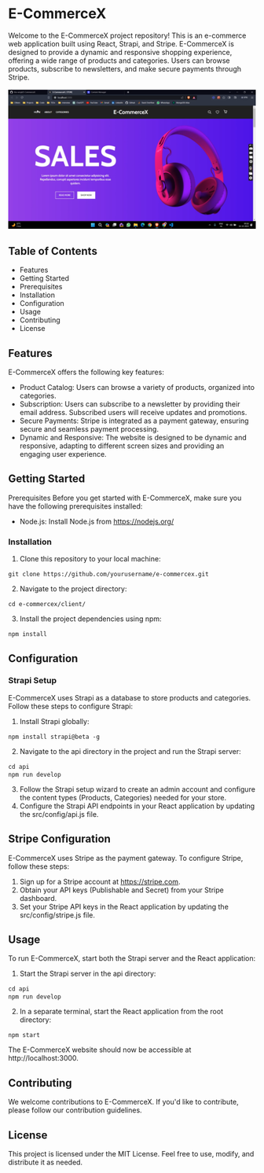 # E-CommerceX

Welcome to the E-CommerceX project repository! This is an e-commerce web application built using React, Strapi, and Stripe. E-CommerceX is designed to provide a dynamic and responsive shopping experience, offering a wide range of products and categories. Users can browse products, subscribe to newsletters, and make secure payments through Stripe.
<br>
<br>
[![Watch the video](https://github.com/the-vergil/E-CommerceX/blob/master/project_ss.png)](https://github.com/the-vergil/E-CommerceX/blob/master/project_video.mp4)

## Table of Contents
- Features
- Getting Started
- Prerequisites
- Installation
- Configuration
- Usage
- Contributing
- License

## Features
E-CommerceX offers the following key features:
- Product Catalog: Users can browse a variety of products, organized into categories.
- Subscription: Users can subscribe to a newsletter by providing their email address. Subscribed users will receive updates and promotions.
- Secure Payments: Stripe is integrated as a payment gateway, ensuring secure and seamless payment processing.
- Dynamic and Responsive: The website is designed to be dynamic and responsive, adapting to different screen sizes and providing an engaging user experience.

## Getting Started
Prerequisites
Before you get started with E-CommerceX, make sure you have the following prerequisites installed:

- Node.js: Install Node.js from https://nodejs.org/

### Installation
1. Clone this repository to your local machine:
```
git clone https://github.com/yourusername/e-commercex.git
```
2. Navigate to the project directory:
```
cd e-commercex/client/
```
3. Install the project dependencies using npm:
```
npm install
```

## Configuration
### Strapi Setup
E-CommerceX uses Strapi as a database to store products and categories. Follow these steps to configure Strapi:
1. Install Strapi globally:
```
npm install strapi@beta -g
```
2. Navigate to the api directory in the project and run the Strapi server:
```
cd api
npm run develop
```
3. Follow the Strapi setup wizard to create an admin account and configure the content types (Products, Categories) needed for your store.
4. Configure the Strapi API endpoints in your React application by updating the src/config/api.js file.

## Stripe Configuration
E-CommerceX uses Stripe as the payment gateway. To configure Stripe, follow these steps:
1. Sign up for a Stripe account at https://stripe.com.
2. Obtain your API keys (Publishable and Secret) from your Stripe dashboard.
3. Set your Stripe API keys in the React application by updating the src/config/stripe.js file.

## Usage
To run E-CommerceX, start both the Strapi server and the React application:
1. Start the Strapi server in the api directory:
```
cd api
npm run develop
```
2. In a separate terminal, start the React application from the root directory:
```
npm start
```
The E-CommerceX website should now be accessible at http://localhost:3000.

## Contributing
We welcome contributions to E-CommerceX. If you'd like to contribute, please follow our contribution guidelines.

## License
This project is licensed under the MIT License. Feel free to use, modify, and distribute it as needed.
